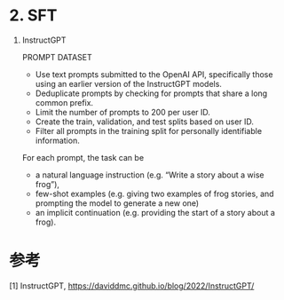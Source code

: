 # 2. SFT

1. InstructGPT

   PROMPT DATASET
   - Use text prompts submitted to the OpenAI API, specifically those using an earlier version of the InstructGPT models.
   - Deduplicate prompts by checking for prompts that share a long common prefix.
   - Limit the number of prompts to 200 per user ID.
   - Create the train, validation, and test splits based on user ID.
   - Filter all prompts in the training split for personally identifiable information.

   For each prompt, the task can be
    
   - a natural language instruction (e.g. “Write a story about a wise frog”),
   - few-shot examples (e.g. giving two examples of frog stories, and prompting the model to generate a new one)
   - an implicit continuation (e.g. providing the start of a story about a frog).



# 参考

[1] InstructGPT, https://daviddmc.github.io/blog/2022/InstructGPT/